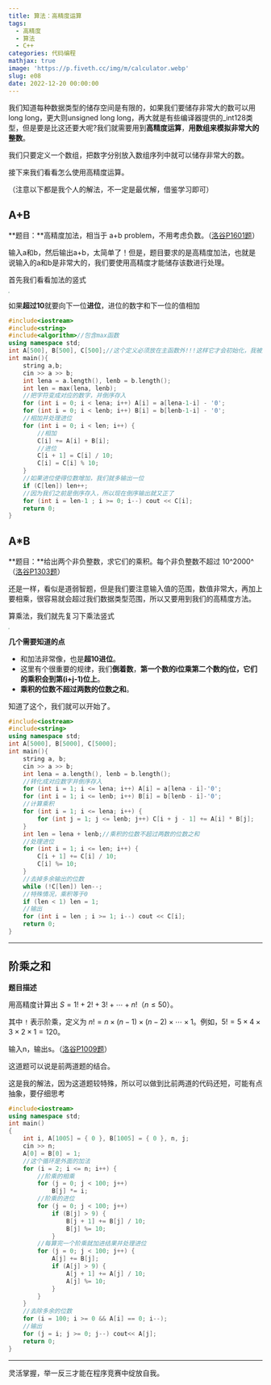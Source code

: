 ```yaml
---
title: 算法：高精度运算
tags:
  - 高精度
  - 算法
  - C++
categories: 代码编程
mathjax: true
image: 'https://p.fiveth.cc/img/m/calculator.webp'
slug: e08
date: 2022-12-20 00:00:00
---
```


我们知道每种数据类型的储存空间是有限的，如果我们要储存非常大的数可以用long long，更大则unsigned long long，再大就是有些编译器提供的_int128类型，但是要是比这还要大呢?我们就需要用到**高精度运算**，**用数组来模拟非常大的整数**。

我们只要定义一个数组，把数字分别放入数组序列中就可以储存非常大的数。

接下来我们看看怎么使用高精度运算。

（注意以下都是我个人的解法，不一定是最优解，借鉴学习即可）

## A+B

**题目：**高精度加法，相当于 a+b problem，不用考虑负数。（[洛谷P1601题](https://www.luogu.com.cn/problem/P1601)）

输入a和b，然后输出a+b，太简单了！但是，题目要求的是高精度加法，也就是说输入的a和b是非常大的，我们要使用高精度才能储存该数进行处理。

首先我们看看加法的竖式

<img src="https://p.fiveth.cc/img/m/a+b.webp" style="zoom: 15%;" />

如果**超过10**就要向下一位**进位**，进位的数字和下一位的值相加

```cpp
#include<iostream>
#include<string>
#include<algorithm>//包含max函数
using namespace std;
int A[500], B[500], C[500];//这个定义必须放在主函数外!!!这样它才会初始化，我被这个坑惨了
int main(){
    string a,b;
    cin >> a >> b;
    int lena = a.length(), lenb = b.length();
    int len = max(lena, lenb);
    //把字符变成对应的数字，并倒序存入
    for (int i = 0; i < lena; i++) A[i] = a[lena-1-i] - '0';
    for (int i = 0; i < lenb; i++) B[i] = b[lenb-1-i] - '0';
    //相加并处理进位
    for (int i = 0; i < len; i++) {
        //相加
        C[i] += A[i] + B[i];  
        //进位
        C[i + 1] = C[i] / 10;
        C[i] = C[i] % 10;
    }
    //如果进位使得位数增加，我们就多输出一位
    if (C[len]) len++;
    //因为我们之前是倒序存入，所以现在倒序输出就又正了
    for (int i = len-1 ; i >= 0; i--) cout << C[i];
    return 0;
}
```

## A*B

**题目：**给出两个非负整数，求它们的乘积。每个非负整数不超过 10^2000^（[洛谷P1303题](https://www.luogu.com.cn/problem/P1303)）

还是一样，看似是道弱智题，但是我们要注意输入值的范围，数值非常大，再加上要相乘，很容易就会超过我们数据类型范围，所以又要用到我们的高精度方法。

算乘法，我们就先复习下乘法竖式

<img src="https://p.fiveth.cc/img/m/axb.webp" style="zoom: 15%;" />

**几个需要知道的点**

- 和加法非常像，也是**超10进位**。
- 这里有个很重要的规律，我们**倒着数**，**第一个数的i位乘第二个数的j位，它们的乘积会到第(i+j-1)位上**。
- **乘积的位数不超过两数的位数之和**。

知道了这个，我们就可以开始了。

```cpp
#include<iostream>
#include<string>
using namespace std;
int A[5000], B[5000], C[5000];
int main(){
    string a, b;
    cin >> a >> b;
    int lena = a.length(), lenb = b.length();
    //转化成对应数字并倒序存入
    for (int i = 1; i <= lena; i++) A[i] = a[lena - i]-'0';
    for (int i = 1; i <= lenb; i++) B[i] = b[lenb - i]-'0';
    //计算乘积
    for (int i = 1; i <= lena; i++) {
        for (int j = 1; j <= lenb; j++) C[i + j - 1] += A[i] * B[j];
    }
    int len = lena + lenb;//乘积的位数不超过两数的位数之和
    //处理进位
    for (int i = 1; i <= len; i++) {
        C[i + 1] += C[i] / 10;
        C[i] %= 10;
    }
    //去掉多余输出的位数
    while (!C[len]) len--;
    //特殊情况，乘积等于0
    if (len < 1) len = 1;
    //输出
    for (int i = len ; i >= 1; i--) cout << C[i];
    return 0;
}
```

------



## 阶乘之和

**题目描述**

用高精度计算出 $S = 1! + 2! + 3! + \cdots + n!$（$n \le 50$）。

其中 `!` 表示阶乘，定义为 $n!=n\times (n-1)\times (n-2)\times \cdots \times 1$。例如，$5! = 5 \times 4 \times 3 \times 2 \times 1=120$。

输入n，输出s。（[洛谷P1009题](https://www.luogu.com.cn/problem/P1009)）



这道题可以说是前两道题的结合。

这是我的解法，因为这道题较特殊，所以可以做到比前两道的代码还短，可能有点抽象，要仔细思考

```cpp
#include<iostream>
using namespace std;
int main()
{
    int i, A[1005] = { 0 }, B[1005] = { 0 }, n, j;
    cin >> n;
    A[0] = B[0] = 1;
    //这个循环是外面的加法
    for (i = 2; i <= n; i++) {
        //阶乘的相乘
        for (j = 0; j < 100; j++)
            B[j] *= i;
        //阶乘的进位
        for (j = 0; j < 100; j++)
            if (B[j] > 9) {
                B[j + 1] += B[j] / 10;
                B[j] %= 10;
            }
        //每算完一个阶乘就加进结果并处理进位
        for (j = 0; j < 100; j++) {
            A[j] += B[j];
            if (A[j] > 9) {
                A[j + 1] += A[j] / 10;
                A[j] %= 10;
            }
        }
    }
    //去除多余的位数
    for (i = 100; i >= 0 && A[i] == 0; i--);
    //输出
    for (j = i; j >= 0; j--) cout<< A[j];
    return 0;
}
```

------

灵活掌握，举一反三才能在程序竞赛中绽放自我。
